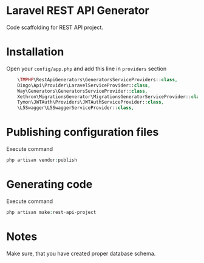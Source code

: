 Laravel REST API Generator
==========================

Code scaffolding for REST API project.

Installation
============

Open your `config/app.php` and add this line in `providers` section
```php
    \TMPHP\RestApiGenerators\GeneratorsServiceProviders::class,
    Dingo\Api\Provider\LaravelServiceProvider::class,
    Way\Generators\GeneratorsServiceProvider::class,
    Xethron\MigrationsGenerator\MigrationsGeneratorServiceProvider::class,
    Tymon\JWTAuth\Providers\JWTAuthServiceProvider::class,
    \L5Swagger\L5SwaggerServiceProvider::class,
```

Publishing configuration files
==============================

Execute command
```php
php artisan vendor:publish
```

Generating code
===============

Execute command
```php
php artisan make:rest-api-project
```

Notes
=====
Make sure, that you have created proper database schema.
